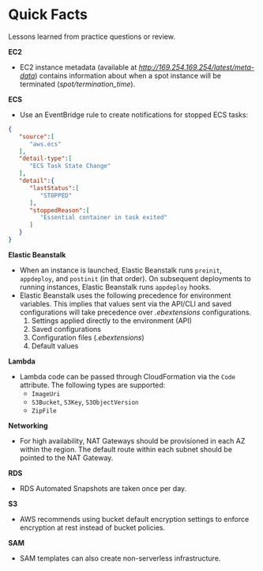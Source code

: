 # Quick Facts

Lessons learned from practice questions or review.  

**EC2**
- EC2 instance metadata (available at *http://169.254.169.254/latest/meta-data*) contains information about when a spot instance will be terminated (*spot/termination_time*).

**ECS**
- Use an EventBridge rule to create notifications for stopped ECS tasks:
```json
{
   "source":[
      "aws.ecs"
   ],
   "detail-type":[
      "ECS Task State Change"
   ],
   "detail":{
      "lastStatus":[
         "STOPPED"
      ],
      "stoppedReason":[
         "Essential container in task exited"
      ]
   }
}
```

**Elastic Beanstalk**
- When an instance is launched, Elastic Beanstalk runs `preinit`, `appdeploy`, and `postinit` (in that order). On subsequent deployments to running instances, Elastic Beanstalk runs `appdeploy` hooks.
- Elastic Beanstalk uses the following precedence for environment variables. This implies that values sent via the API/CLI and saved configurations will take precedence over *.ebextensions* configurations.
    1. Settings applied directly to the environment (API)
    2. Saved configurations
    3. Configuration files (*.ebextensions*)
    4. Default values


**Lambda**
- Lambda code can be passed through CloudFormation via the `Code` attribute. The following types are supported:
    - `ImageUri`
    - `S3Bucket`, `S3Key`, `S3ObjectVersion`
    - `ZipFile`

**Networking**
- For high availability, NAT Gateways should be provisioned in each AZ within the region. The default route within each subnet should be pointed to the NAT Gateway.

**RDS**  
- RDS Automated Snapshots are taken once per day.

**S3**
- AWS recommends using bucket default encryption settings to enforce encryption at rest instead of bucket policies.

**SAM**
- SAM templates can also create non-serverless infrastructure.